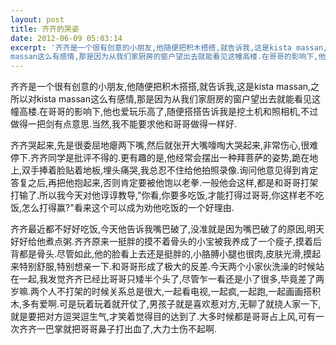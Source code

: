 ```yaml
---
layout: post
title: 齐齐的哭姿
date: 2012-06-09 05:03:14
excerpt: '齐齐是一个很有创意的小朋友,他随便把积木搭搭,就告诉我,这是kista massan,之所以对kista
massan这么有感情,那是因为从我们家厨房的窗户望出去就能看见这幢高楼.在哥哥的影响下,他也'
---
```




齐齐是一个很有创意的小朋友,他随便把积木搭搭,就告诉我,这是kista massan,之所以对kista
massan这么有感情,那是因为从我们家厨房的窗户望出去就能看见这幢高楼.在哥哥的影响下,他也爱玩乐高了,随便搭搭告诉我是挖土机和照相机,不过做得一把剑有点意思.当然,我不能要求他和哥哥做得一样好.


齐齐哭起来,先是很委屈地瘪两下嘴,然后就张开大嘴嚎啕大哭起来,非常伤心,很难停下.齐齐同学是批评不得的.更有趣的是,他经常会摆出一种拜菩萨的姿势,跪在地上,双手捧着脸贴着地板,埋头痛哭,我总忍不住给他拍照录像.询问他意见得到肯定答复之后,再把他抱起来,否则肯定要被他饱以老拳.一般他会这样,都是和哥哥打架打输了.所以我今天对他谆谆教导,"你看,你要多吃饭,才能打得过哥哥,你这样老不吃饭,怎么打得赢?"看来这个可以成为劝他吃饭的一个好理由.


齐齐最近都不好好吃饭,今天他告诉我嘴巴破了,没准就是因为嘴巴破了的原因,明天好好给他煮点粥.齐齐原来一挺胖的摸不着骨头的小宝被我养成了一个瘦子,摸着后背都是骨头.尽管如此,他的脸看上去还是挺胖的,小胳膊小腿也很肉,皮肤光滑,摸起来特别舒服,特别想亲一下.和哥哥形成了极大的反差.今天两个小家伙洗澡的时候站在一起,我发觉齐齐已经比哥哥只矮半个头了,尽管乍一看还是小了很多,毕竟差了两岁嘛.两个人不打架的时候关系总是很大,一起看电视,一起疯,一起跑,一起画画搭积木,多有爱啊.可是玩着玩着就开仗了,男孩子就是喜欢惹对方,无聊了就挠人家一下,就是要把对方逗哭逗生气,才笑着觉得目的达到了.大多时候都是哥哥占上风,可有一次齐齐一巴掌就把哥哥鼻子打出血了,大力士伤不起啊.


